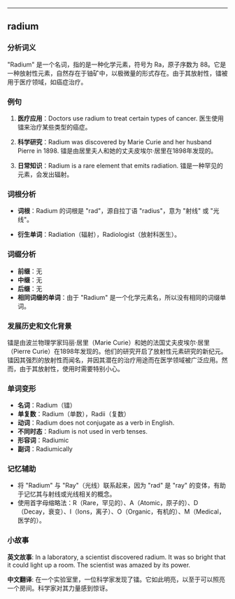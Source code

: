 
---------------
## radium
### 分析词义

"Radium" 是一个名词，指的是一种化学元素，符号为 Ra，原子序数为 88。它是一种放射性元素，自然存在于铀矿中，以极微量的形式存在。由于其放射性，镭被用于医疗领域，如癌症治疗。

### 例句

1. **医疗应用**：Doctors use radium to treat certain types of cancer.
   医生使用镭来治疗某些类型的癌症。

2. **科学研究**：Radium was discovered by Marie Curie and her husband Pierre in 1898.
   镭是由居里夫人和她的丈夫皮埃尔·居里在1898年发现的。

3. **日常知识**：Radium is a rare element that emits radiation.
   镭是一种罕见的元素，会发出辐射。

### 词根分析

- **词根**：Radium 的词根是 "rad"，源自拉丁语 "radius"，意为 "射线" 或 "光线"。

- **衍生单词**：Radiation（辐射），Radiologist（放射科医生）。

### 词缀分析

- **前缀**：无
- **中缀**：无
- **后缀**：无
- **相同词缀的单词**：由于 "Radium" 是一个化学元素名，所以没有相同的词缀单词。

### 发展历史和文化背景

镭是由波兰物理学家玛丽·居里（Marie Curie）和她的法国丈夫皮埃尔·居里（Pierre Curie）在1898年发现的。他们的研究开启了放射性元素研究的新纪元。镭因其强烈的放射性而闻名，并因其潜在的治疗用途而在医学领域被广泛应用。然而，由于其放射性，使用时需要特别小心。

### 单词变形

- **名词**：Radium（镭）
- **单复数**：Radium（单数），Radii（复数）
- **动词**：Radium does not conjugate as a verb in English.
- **不同时态**：Radium is not used in verb tenses.
- **形容词**：Radiumic
- **副词**：Radiumically

### 记忆辅助

- 将 "Radium" 与 "Ray"（光线）联系起来，因为 "rad" 是 "ray" 的变体，有助于记忆其与射线或光线相关的概念。
- 使用首字母缩略法：R（Rare，罕见的）、A（Atomic，原子的）、D（Decay，衰变）、I（Ions，离子）、O（Organic，有机的）、M（Medical，医学的）。

### 小故事

**英文故事**:
In a laboratory, a scientist discovered radium. It was so bright that it could light up a room. The scientist was amazed by its power.

**中文翻译**:
在一个实验室里，一位科学家发现了镭。它如此明亮，以至于可以照亮一个房间。科学家对其力量感到惊讶。

